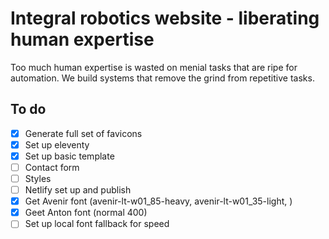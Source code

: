 
# Integral robotics website - liberating human expertise

Too much human expertise is wasted on menial tasks that are ripe for automation.
We build systems that remove the grind from repetitive tasks.

## To do

- [x] Generate full set of favicons
- [x] Set up eleventy
- [x] Set up basic template
- [ ] Contact form
- [ ] Styles
- [ ] Netlify set up and publish 
- [x] Get Avenir font (avenir-lt-w01_85-heavy, avenir-lt-w01_35-light, )
- [x] Geet Anton font (normal 400)
- [ ] Set up local font fallback for speed
